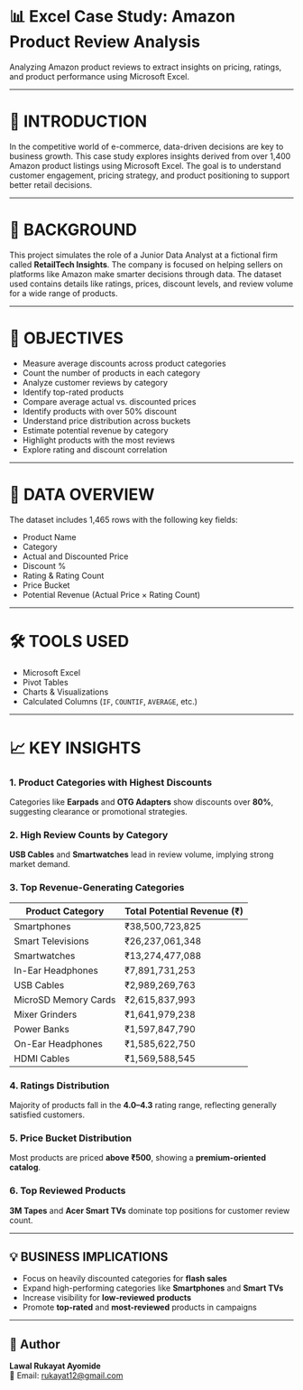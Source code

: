 # 📊 Excel Case Study: Amazon Product Review Analysis  
Analyzing Amazon product reviews to extract insights on pricing, ratings, and product performance using Microsoft Excel.

---

# 📘 INTRODUCTION  
In the competitive world of e-commerce, data-driven decisions are key to business growth. This case study explores insights derived from over 1,400 Amazon product listings using Microsoft Excel. The goal is to understand customer engagement, pricing strategy, and product positioning to support better retail decisions.

---

# 🏢 BACKGROUND  
This project simulates the role of a Junior Data Analyst at a fictional firm called **RetailTech Insights**. The company is focused on helping sellers on platforms like Amazon make smarter decisions through data. The dataset used contains details like ratings, prices, discount levels, and review volume for a wide range of products.

---

# 🎯 OBJECTIVES  
- Measure average discounts across product categories  
- Count the number of products in each category  
- Analyze customer reviews by category  
- Identify top-rated products  
- Compare average actual vs. discounted prices  
- Identify products with over 50% discount  
- Understand price distribution across buckets  
- Estimate potential revenue by category  
- Highlight products with the most reviews  
- Explore rating and discount correlation  

---

# 📂 DATA OVERVIEW  
The dataset includes 1,465 rows with the following key fields:
- Product Name  
- Category  
- Actual and Discounted Price  
- Discount %  
- Rating & Rating Count  
- Price Bucket  
- Potential Revenue (Actual Price × Rating Count)

---

# 🛠 TOOLS USED  
- Microsoft Excel  
- Pivot Tables  
- Charts & Visualizations  
- Calculated Columns (`IF`, `COUNTIF`, `AVERAGE`, etc.)

---

# 📈 KEY INSIGHTS  

### 1. Product Categories with Highest Discounts  
Categories like **Earpads** and **OTG Adapters** show discounts over **80%**, suggesting clearance or promotional strategies.

### 2. High Review Counts by Category  
**USB Cables** and **Smartwatches** lead in review volume, implying strong market demand.

### 3. Top Revenue-Generating Categories  

| Product Category         | Total Potential Revenue (₹) |
|--------------------------|------------------------------|
| Smartphones              | ₹38,500,723,825              |
| Smart Televisions        | ₹26,237,061,348              |
| Smartwatches             | ₹13,274,477,088              |
| In-Ear Headphones        | ₹7,891,731,253               |
| USB Cables               | ₹2,989,269,763               |
| MicroSD Memory Cards     | ₹2,615,837,993               |
| Mixer Grinders           | ₹1,641,979,238               |
| Power Banks              | ₹1,597,847,790               |
| On-Ear Headphones        | ₹1,585,622,750               |
| HDMI Cables              | ₹1,569,588,545               |

### 4. Ratings Distribution  
Majority of products fall in the **4.0–4.3** rating range, reflecting generally satisfied customers.

### 5. Price Bucket Distribution  
Most products are priced **above ₹500**, showing a **premium-oriented catalog**.

### 6. Top Reviewed Products  
**3M Tapes** and **Acer Smart TVs** dominate top positions for customer review count.

---

## 💡 BUSINESS IMPLICATIONS  
- Focus on heavily discounted categories for **flash sales**  
- Expand high-performing categories like **Smartphones** and **Smart TVs**  
- Increase visibility for **low-reviewed products**  
- Promote **top-rated** and **most-reviewed** products in campaigns

---

## 👤 Author  
**Lawal Rukayat Ayomide**  
📧 Email: rukayat12@gmail.com
